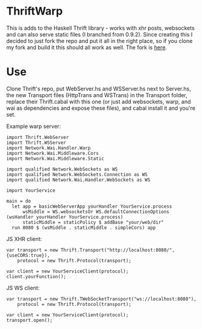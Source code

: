 # ThriftWarp

This is adds to the Haskell Thrift library - works with xhr posts, websockets and can also serve static files (I branched from 0.9.2).  Since creating this I decided to just fork the repo and put it all in the right place, so if you clone my fork and build it this should all work as well.  The fork is [here](https://github.com/aceLren/thrift).

# Use

Clone Thrift's repo, put WebServer.hs and WSServer.hs next to Server.hs, the new Transport files (HttpTrans and WSTrans) in the Transport folder, replace their Thrift.cabal with this one (or just add websockets, warp, and wai as dependencies and expose these files), and cabal install it and you're set.

Example warp server:

    import Thrift.WebServer
    import Thrift.WSServer
    import Network.Wai.Handler.Warp
    import Network.Wai.Middleware.Cors
    import Network.Wai.Middleware.Static

    import qualified Network.WebSockets as WS
    import qualified Network.WebSockets.Connection as WS
    import qualified Network.Wai.Handler.WebSockets as WS

    import YourService

    main = do
      let app = basicWebServerApp yourHandler YourService.process
          wsMiddle = WS.websocketsOr WS.defaultConnectionOptions (wsHandler yourHandler YourService.process)
          staticMiddle = staticPolicy $ addBase "your/web/dir"
      run 8080 $ (wsMiddle . staticMiddle . simpleCors) app

JS XHR client:

    var transport = new Thrift.Transport("http://localhost:8080/",{useCORS:true}),
        protocol = new Thrift.Protocol(transport);

    var client = new YourServiceClient(protocol);
    client.yourFunction();

JS WS client:

    var transport = new Thrift.TWebSocketTransport("ws://localhost:8080"),
        protocol = new Thrift.Protocol(transport);

    var client = new YourServiceClient(protocol);
    transport.open();
